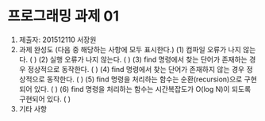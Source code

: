# 프로그래밍 과제 01

1. 제출자:   201512110 서장원
2. 과제 완성도 (다음 중 해당하는 사항에 모두 표시한다.)
	(1) 컴파일 오류가 나지 않는다. (    )
	(2) 실행 오류가 나지 않는다. (    )
	(3) find 명령에서 찾는 단어가 존재하는 경우 정상적으로 동작한다. (     )
	(4) find 명령에서 찾는 단어가 존재하지 않는 경우 정상적으로 동작한다. (    )
	(5) find 명령을 처리하는 함수는 순환(recursion)으로 구현되어 있다. (     )
	(6) find 명령을 처리하는 함수는 시간복잡도가 O(log N)이 되도록 구현되어 있다.  (     )
3. 기타 사항 



